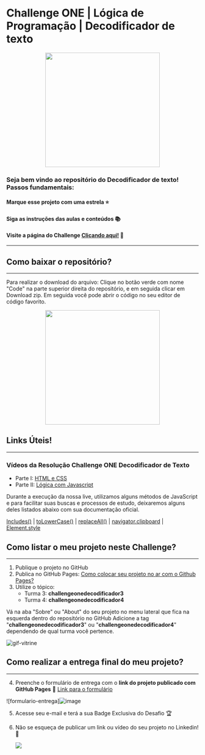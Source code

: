 # Challenge ONE | Lógica de Programação | Decodificador de texto

<p align="center" >
     <img width="300" heigth="200" src="https://user-images.githubusercontent.com/91544872/157673876-2c51fc09-5bed-48c0-aad3-97fc7fa64d1d.png">
</p>

### Seja bem vindo ao repositório do Decodificador de texto! Passos fundamentais:

#### Marque esse projeto com uma estrela ⭐
#### Siga as instruções das aulas e conteúdos 📚
#### Visite a página do Challenge [Clicando aqui!](https://www.alura.com.br/challenges/oracle-one/sprint01-construa-decodificador-texto-com-javascript) 📃
---

## Como baixar o repositório?
---
Para realizar o download do arquivo: Clique no botão verde com nome "Code" na parte superior direita do repositório, e em seguida clicar em Download zip. Em seguida você pode abrir o código no seu editor de código favorito.

<p align="center" >
     <img width="300" heigth="200" src="https://user-images.githubusercontent.com/101413385/185686126-23339f8c-ecf9-44b8-9c52-996c50750254.png">
</p>

## Links Úteis!
---
### Vídeos da Resolução Challenge ONE Decodificador de Texto

 - Parte I: [HTML e CSS](https://www.youtube.com/watch?v=04QvWw4aHlk)
 - Parte II: [Lógica com Javascript](https://www.youtube.com/watch?v=e3PasHJMIF8)

Durante a execução da nossa live, utilizamos alguns métodos de JavaScript e para facilitar suas buscas e processos de estudo, deixaremos alguns deles listados abaixo com sua documentação oficial.

  [Includes()](https://developer.mozilla.org/pt-BR/docs/Web/JavaScript/Reference/Global_Objects/Array/includes) |
  [toLowerCase()](https://developer.mozilla.org/pt-BR/docs/Web/JavaScript/Reference/Global_Objects/String/toLowerCase) |
  [replaceAll()](https://developer.mozilla.org/pt-BR/docs/Web/JavaScript/Reference/Global_Objects/String/replaceAll) |
  [navigator.clipboard](https://developer.mozilla.org/en-US/docs/Mozilla/Add-ons/WebExtensions/Interact_with_the_clipboard) |
  [Element.style](https://www.w3schools.com/jsref/dom_obj_style.asp)

## Como listar o meu projeto neste Challenge?
---

1) Publique o projeto no GitHub
2) Publica no GitHub Pages: [Como colocar seu projeto no ar com o Github Pages?](https://www.alura.com.br/artigos/como-colocar-projeto-no-ar-com-github-pages) 
3) Utilize o tópico:
     - Turma 3: **challengeonedecodificador3**
     - Turma 4: **challengeonedecodificador4**


Vá na aba "Sobre" ou "About" do seu projeto no menu lateral que fica na esquerda dentro do repositório no GitHub
Adicione a tag "**challengeonedecodificador3**" ou "**challengeonedecodificador4**" dependendo de qual turma você pertence.

![gif-vitrine](https://user-images.githubusercontent.com/91544872/153601047-62aee6cb-e3cf-42b3-92c3-7130c996113f.gif)

## Como realizar a entrega final do meu projeto?
---

4) Preenche o formulário de entrega com o **link do projeto publicado com GitHub Pages**
🔹 [Link para o formulário](https://lp.alura.com.br/alura-latam-entrega-challenge-one-portugues)

![formulario-entrega]![image](https://user-images.githubusercontent.com/92184087/208179699-a9fc5b9e-c9b5-4dab-a711-43ddfbcd00d0.png)

5) Acesse seu e-mail e terá a sua Badge Exclusiva do Desafio 🏆
6) Não se esqueça de publicar um link ou vídeo do seu projeto no Linkedin! 🏁

    <a href="https://www.linkedin.com/company/alura-latam/mycompany/" target="_blank"><img src="https://img.shields.io/badge/-LinkedIn-%230077B5?style=for-the-badge&logo=linkedin&logoColor=white" target="_blank"></a>    
